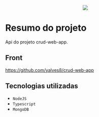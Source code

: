 <p align="center">
<img loading="lazy" src="http://img.shields.io/static/v1?label=STATUS&message=EM%20DESENVOLVIMENTO&color=GREEN&style=for-the-badge"/>
</p>

# Resumo do projeto
Api do projeto crud-web-app. 

## Front ##
https://github.com/yalves8/crud-web-app

## Tecnologias utilizadas ##


- ``NodeJS``
- ``Typescript``
- ``MongoDB``


